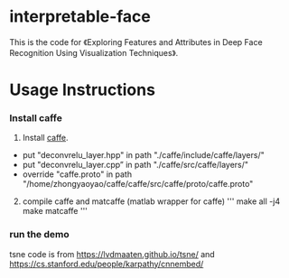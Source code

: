# interpretable-face
This is the code for 《Exploring Features and Attributes in Deep Face Recognition Using Visualization Techniques》.

# Usage Instructions
### Install caffe
1. Install [caffe](https://github.com/BVLC/caffe).
* put "deconvrelu_layer.hpp" in path "./caffe/include/caffe/layers/"
* put "deconvrelu_layer.cpp” in path "./caffe/src/caffe/layers/"
* override "caffe.proto" in path "/home/zhongyaoyao/caffe/caffe/src/caffe/proto/caffe.proto"

2. compile caffe and matcaffe (matlab wrapper for caffe)
'''
make all -j4
make matcaffe
'''
### run the demo
tsne code is from https://lvdmaaten.github.io/tsne/ and https://cs.stanford.edu/people/karpathy/cnnembed/



